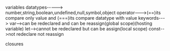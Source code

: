 variables
datatypes-----> number,string,boolean,undefined,null,symbol,object
operator--->(==)its compare only value and (===)its compare datatype with value
keywords--->
var-->can be redeclared and can be reassign(global scope)(hosting variable)
let-->cannot be redeclared but can be assign(local scope)
const-->not redeclare not reassign






closures